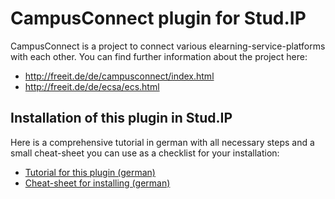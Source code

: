 CampusConnect plugin for Stud.IP
================================

CampusConnect is a project to connect various elearning-service-platforms with each other. You can find further information about the project here:

* http://freeit.de/de/campusconnect/index.html
* http://freeit.de/de/ecsa/ecs.html

## Installation of this plugin in Stud.IP

Here is a comprehensive tutorial in german with all necessary steps and a small cheat-sheet you can use as a checklist for your installation:

* [Tutorial for this plugin (german)](https://github.com/data-quest/CampusConnect/wiki/tutorial_de)
* [Cheat-sheet for installing (german)](https://github.com/data-quest/CampusConnect/wiki/cheatsheet_de)

